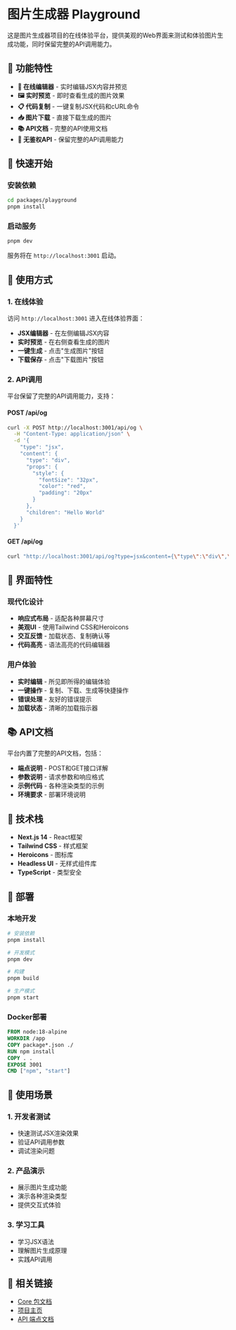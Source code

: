 # 图片生成器 Playground

这是图片生成器项目的在线体验平台，提供美观的Web界面来测试和体验图片生成功能，同时保留完整的API调用能力。

## 🌟 功能特性

- **🎨 在线编辑器** - 实时编辑JSX内容并预览
- **🖼️ 实时预览** - 即时查看生成的图片效果
- **📋 代码复制** - 一键复制JSX代码和cURL命令
- **📥 图片下载** - 直接下载生成的图片
- **📚 API文档** - 完整的API使用文档
- **🔧 无鉴权API** - 保留完整的API调用能力

## 🚀 快速开始

### 安装依赖

```bash
cd packages/playground
pnpm install
```

### 启动服务

```bash
pnpm dev
```

服务将在 `http://localhost:3001` 启动。

## 🎯 使用方式

### 1. 在线体验

访问 `http://localhost:3001` 进入在线体验界面：

- **JSX编辑器** - 在左侧编辑JSX内容
- **实时预览** - 在右侧查看生成的图片
- **一键生成** - 点击"生成图片"按钮
- **下载保存** - 点击"下载图片"按钮

### 2. API调用

平台保留了完整的API调用能力，支持：

#### POST /api/og

```bash
curl -X POST http://localhost:3001/api/og \
  -H "Content-Type: application/json" \
  -d '{
    "type": "jsx",
    "content": {
      "type": "div",
      "props": {
        "style": {
          "fontSize": "32px",
          "color": "red",
          "padding": "20px"
        }
      },
      "children": "Hello World"
    }
  }'
```

#### GET /api/og

```bash
curl "http://localhost:3001/api/og?type=jsx&content={\"type\":\"div\",\"props\":{\"style\":{\"color\":\"red\"}},\"children\":\"Hello World\"}"
```

## 🎨 界面特性

### 现代化设计

- **响应式布局** - 适配各种屏幕尺寸
- **美观UI** - 使用Tailwind CSS和Heroicons
- **交互反馈** - 加载状态、复制确认等
- **代码高亮** - 语法高亮的代码编辑器

### 用户体验

- **实时编辑** - 所见即所得的编辑体验
- **一键操作** - 复制、下载、生成等快捷操作
- **错误处理** - 友好的错误提示
- **加载状态** - 清晰的加载指示器

## 📚 API文档

平台内置了完整的API文档，包括：

- **端点说明** - POST和GET接口详解
- **参数说明** - 请求参数和响应格式
- **示例代码** - 各种渲染类型的示例
- **环境要求** - 部署环境说明

## 🔧 技术栈

- **Next.js 14** - React框架
- **Tailwind CSS** - 样式框架
- **Heroicons** - 图标库
- **Headless UI** - 无样式组件库
- **TypeScript** - 类型安全

## 🚀 部署

### 本地开发

```bash
# 安装依赖
pnpm install

# 开发模式
pnpm dev

# 构建
pnpm build

# 生产模式
pnpm start
```

### Docker部署

```dockerfile
FROM node:18-alpine
WORKDIR /app
COPY package*.json ./
RUN npm install
COPY . .
EXPOSE 3001
CMD ["npm", "start"]
```

## 🎯 使用场景

### 1. 开发者测试

- 快速测试JSX渲染效果
- 验证API调用参数
- 调试渲染问题

### 2. 产品演示

- 展示图片生成功能
- 演示各种渲染类型
- 提供交互式体验

### 3. 学习工具

- 学习JSX语法
- 理解图片生成原理
- 实践API调用

## 🔗 相关链接

- [Core 包文档](../core/README.md)
- [项目主页](../../README.md)
- [API 端点文档](./app/api/og/route.ts)
